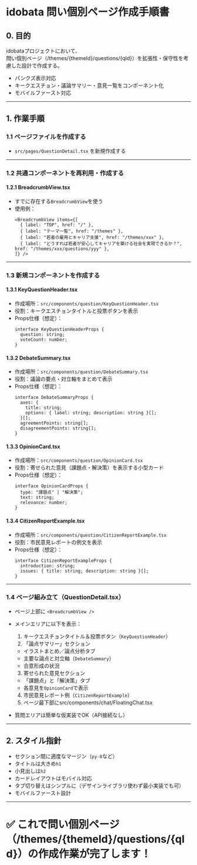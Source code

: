 
# idobata 問い個別ページ作成手順書

## 0. 目的

idobataプロジェクトにおいて、  
問い個別ページ（/themes/{themeId}/questions/{qId}）を拡張性・保守性を考慮した設計で作成する。

- パンクズ表示対応
- キークエスチョン・議論サマリー・意見一覧をコンポーネント化
- モバイルファースト対応

---

## 1. 作業手順

### 1.1 ページファイルを作成する

- `src/pages/QuestionDetail.tsx` を新規作成する

---

### 1.2 共通コンポーネントを再利用・作成する

#### 1.2.1 BreadcrumbView.tsx

- すでに存在する`BreadcrumbView`を使う
- 使用例：
  ```tsx
  <BreadcrumbView items={[
    { label: "TOP", href: "/" },
    { label: "テーマ一覧", href: "/themes" },
    { label: "若者の雇用とキャリア支援", href: "/themes/xxx" },
    { label: "どうすれば若者が安心してキャリアを築ける社会を実現できるか？", href: "/themes/xxx/questions/yyy" },
  ]} />
  ```

---

### 1.3 新規コンポーネントを作成する

#### 1.3.1 KeyQuestionHeader.tsx

- 作成場所：`src/components/question/KeyQuestionHeader.tsx`
- 役割：キークエスチョンタイトルと投票ボタンを表示
- Props仕様（想定）：
  ```tsx
  interface KeyQuestionHeaderProps {
    question: string;
    voteCount: number;
  }
  ```

#### 1.3.2 DebateSummary.tsx

- 作成場所：`src/components/question/DebateSummary.tsx`
- 役割：議論の要点・対立軸をまとめて表示
- Props仕様（想定）：
  ```tsx
  interface DebateSummaryProps {
    axes: {
      title: string;
      options: { label: string; description: string }[];
    }[];
    agreementPoints: string[];
    disagreementPoints: string[];
  }
  ```

#### 1.3.3 OpinionCard.tsx

- 作成場所：`src/components/question/OpinionCard.tsx`
- 役割：寄せられた意見（課題点・解決策）を表示する小型カード
- Props仕様（想定）：
  ```tsx
  interface OpinionCardProps {
    type: "課題点" | "解決策";
    text: string;
    relevance: number;
  }
  ```

#### 1.3.4 CitizenReportExample.tsx

- 作成場所：`src/components/question/CitizenReportExample.tsx`
- 役割：市民意見レポートの例文を表示
- Props仕様（想定）：
  ```tsx
  interface CitizenReportExampleProps {
    introduction: string;
    issues: { title: string; description: string }[];
  }
  ```

---

### 1.4 ページ組み立て（QuestionDetail.tsx）

- ページ上部に `<BreadcrumbView />`
- メインエリアに以下を表示：

  1. キークエスチョンタイトル＆投票ボタン（`KeyQuestionHeader`）
  2. 「論点サマリー」セクション
    - イラストまとめ／論点分析タブ
    - 主要な論点と対立軸（`DebateSummary`）
    - 合意形成の状況
  3. 寄せられた意見セクション
    - 「課題点」と「解決策」タブ
    - 各意見を`OpinionCard`で表示
  4. 市民意見レポート例（`CitizenReportExample`）
  5. ページ最下部にsrc/components/chat/FloatingChat.tsx

- 質問エリアは簡単な仮実装でOK（API接続なし）

---

## 2. スタイル指針

- セクション間に適度なマージン（`py-8`など）
- タイトルは大きめ`h1`
- 小見出しは`h2`
- カードレイアウトはモバイル対応
- タブ切り替えはシンプルに（デザインライブラリ使わず最小実装でも可）
- モバイルファースト設計

---

# ✅ これで問い個別ページ（/themes/{themeId}/questions/{qId}）の作成作業が完了します！
